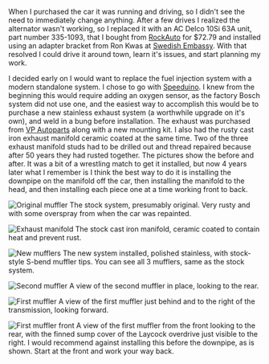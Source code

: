 When I purchased the car it was running and driving, so I didn't see the need to immediately change anything. After a few drives I realized the alternator wasn't working, so I replaced it with an AC Delco 10Si 63A unit, part number 335-1093, that I bought from [RockAuto](https://www.rockauto.com/en/parts/acdelco,3351093,alternator+/+generator,2412) for $72.79 and installed using an adapter bracket from Ron Kwas at [Swedish Embassy](https://www.sw-em.com/altkit.htm). With that resolved I could drive it around town, learn it's issues, and start planning my work.

I decided early on I would want to replace the fuel injection system with a modern standalone system. I chose to go with [Speeduino](https://speeduino.com/home/). I knew from the beginning this would require adding an oxygen sensor, as the factory Bosch system did not use one, and the easiest way to accomplish this would be to purchase a new stainless exhaust system (a worthwhile upgrade on it's own), and weld in a bung before installation. The exhaust was purchased from [VP Autoparts](https://vp-autoparts.com) along with a new mounting kit. I also had the rusty cast iron exhaust manifold ceramic coated at the same time. Two of the three exhaust manifold studs had to be drilled out and thread repaired because after 50 years they had rusted together. The pictures show the before and after. It was a bit of a wrestling match to get it installed, but now 4 years later what I remember is I think the best way to do it is installing the downpipe on the manifold off the car, then installing the manifold to the head, and then installing each piece one at a time working front to back.

![Original muffler](images/Exhaust/1.jpg)
The stock system, presumably original. Very rusty and with some overspray from when the car was repainted.

![Exhaust manifold](images/Exhaust/2.jpg)
The stock cast iron manifold, ceramic coated to contain heat and prevent rust.

![New mufflers](images/Exhaust/3.jpg)
The new system installed, polished stainless, with stock-style S-bend muffler tips. You can see all 3 mufflers, same as the stock system.

![Second muffler](images/Exhaust/4.jpg)
A view of the second muffler in place, looking to the rear.

![First muffler](images/Exhaust/5.jpg)
A view of the first muffler just behind and to the right of the transmission, looking forward.

![First muffler front](images/Exhaust/6.jpg)
A view of the first muffler from the front looking to the rear, with the finned sump cover of the Laycock overdrive just visible to the right. I would recommend against installing this before the downpipe, as is shown. Start at the front and work your way back.
